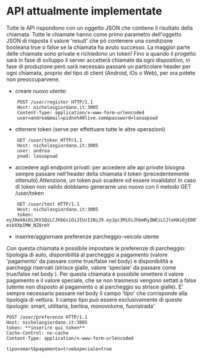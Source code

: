 # API attualmente implementate
Tutte le API rispondono con un oggetto JSON che contiene il risultato della chiamata. Tutte le chiamate hanno come primo parametro
dell'oggetto JSON di risposta il valore 'result' che pò contenere una condizione booleana true o false se la chiamata ha avuto successo. La maggior parte delle chiamate sono private e richiedono un token! Fino a quando il progetto sarà in fase di sviluppo il server accetterà chiamate da ogni dispositivo, in fase di produzione però sarà necessaio passare un particolare header per ogni chiamata, proprio del tipo di client (Android, iOs o Web), per ora potete non preoccuparvene.
* creare nuovo utente:
```
    POST /user/register HTTP/1.1
    Host: nicholasgiordano.it:3005
    Content-Type: application/x-www-form-urlencoded
    user=andrea&mail=pidno%40live.com&password=lasuapswd
```
* ottenere token (serve per effettuare tutte le altre operazioni)
```
    GET /user/token HTTP/1.1
    Host: nicholasgiordano.it:3005
    user: andrea
    pswd: lasuapswd
```
* accedere agli endpoint privati:
per accedere alle api private bisogna sempre passare nell'header della chiamata il token (precedentemente ottenuto).Attenzione, un token può scadere od essere invalidato! In caso di token non valido dobbiamo generarne uno nuovo con il metodo GET /user/token
```
    GET /user/test HTTP/1.1
    Host: nicholasgiordano.it:3005
    token: eyJ0eXAiOiJKV1QiLCJhbGciOiJIUzI1NiJ9.eyJpc3MiOiJhbmRyZWEiLCJleHAiOjE0OTMyODgwOTY0NzN9.sgVq4edOdfm9Ua_LhrcRSK0oj3-esbXXpIMW_NZ8rmY
```
* inserire/aggiornare preferenze parcheggio-veicolo utente

Con questa chiamata è possibile impostare le preferenze di parcheggio: tipologia di auto, disponibilità al parcheggio a pagamento (valore 'pagamento' da passare come true/false nel body) e disponibilità a parcheggi riservati (strisce gialle, valore 'speciale' da passare come true/false nel body ). Per questa chiamata è possibile omettere il valore pagamento e il valore speciale, che se non trasmessi vengono settati a false (utente non disposto al pagamento o al parcheggio su strisce gialle). E' sempre necessario passare nel body il campo 'tipo' che corrisponde alla tipologia di vettura. Il campo tipo può essere esclusivamente di queste tipologie: smart, utilitaria, berlina, monovolume, fuoristrada'
```
POST /user/preferenze HTTP/1.1
Host: nicholasgiordano.it:3005
token: **inserire qui token**
Cache-Control: no-cache
Content-Type: application/x-www-form-urlencoded

tipo=smart&pagamento=true&speciale=true

```
